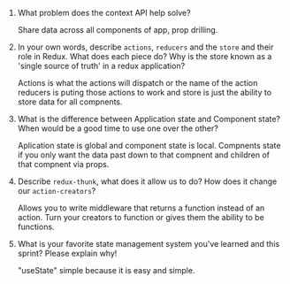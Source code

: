 1. What problem does the context API help solve?
    
    Share data across all components of app, prop drilling.

2. In your own words, describe `actions`, `reducers` and the `store` and their role in Redux. What does each piece do? Why is the store known as a 'single source of truth' in a redux application?

    Actions is what the actions will dispatch or the name of the action reducers is puting those actions to work and store is just the ability to store data for all compnents.

3. What is the difference between Application state and Component state? When would be a good time to use one over the other?

    Aplication state is global and component state is local. Compnents state if you only want the data past down to that compnent and children of that compnent via props.

4. Describe `redux-thunk`, what does it allow us to do? How does it change our `action-creators`?

    Allows you to write middleware that returns a function instead of an action. Turn your creators to function or gives them the ability to be functions.

5. What is your favorite state management system you've learned and this sprint? Please explain why!

    "useState" simple because it is easy and simple.
